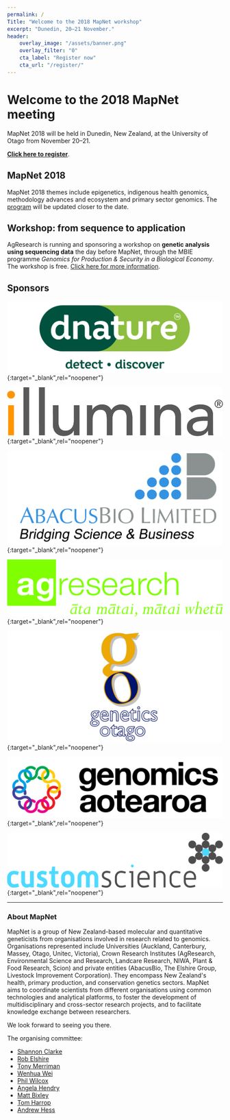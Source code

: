 ```yaml
---
permalink: /
Title: "Welcome to the 2018 MapNet workshop"
excerpt: "Dunedin, 20–21 November."
header:
    overlay_image: "/assets/banner.png"
    overlay_filter: "0"
    cta_label: "Register now"
    cta_url: "/register/"
---
```


<span></span>

# Welcome to the 2018 MapNet meeting

MapNet 2018 will be held in Dunedin, New Zealand, at the University of Otago from November 20–21.

**[Click here to register](/register/)**.

## MapNet 2018

MapNet 2018 themes include epigenetics, indigenous health genomics, methodology advances and ecosystem and primary sector genomics. The [program](/program/) will be updated closer to the date.

## Workshop: from sequence to application

AgResearch is running and sponsoring a workshop on **genetic analysis using sequencing data** the day before MapNet, through the MBIE programme *Genomics for Production & Security in a Biological Economy*. The workshop is free. [Click here for more information](/program/#workshop).

## Sponsors

[![dnature](assets/DNature_cropped.png)](https://www.dnature.co.nz/){:target="_blank",rel="noopener"}

<span></span>

[![Illumina](assets/ILLUMINA_LOGO_CMYK_new.jpg)](http://www.illumina.com/){:target="_blank",rel="noopener"}

<span></span>

[![AbacusBio](assets/abacus.jpg)](http://www.abacusbio.com/){:target="_blank",rel="noopener"}

<span></span>

[![AgResearch](assets/agresearch.jpg)](https://www.agresearch.co.nz/){:target="_blank",rel="noopener"}

<span></span>

[![Genetics Otago](assets/GO_logo.jpg)](https://www.otago.ac.nz/genetics/index.html){:target="_blank",rel="noopener"}

<span></span>

[![Genomics Aotearoa](assets/GA-Wide-Colour-1200px.jpg)](https://www.otago.ac.nz/biochemistry/research/themes/otago673820.html){:target="_blank",rel="noopener"}

<span></span>

[![CustomScience](assets/CustomSci_Logo_CS4.png)](http://customscience.co.nz/){:target="_blank",rel="noopener"}

---

### About MapNet 

MapNet is a group of New Zealand-based molecular and quantitative geneticists from organisations involved in research related to genomics. Organisations represented include Universities (Auckland, Canterbury, Massey, Otago, Unitec, Victoria), Crown Research Institutes (AgResearch, Environmental Science and Research, Landcare Research, NIWA, Plant & Food Research, Scion) and private entities (AbacusBio, The Elshire Group, Livestock Improvement Corporation). They encompass New Zealand's health, primary production, and conservation genetics sectors. MapNet aims to coordinate scientists from different organisations using common technologies and analytical platforms, to foster the development of multidisciplinary and cross-sector research projects, and to facilitate knowledge exchange between researchers.

We look forward to seeing you there.

The organising committee:
- [Shannon Clarke](mailto:Shannon.Clarke@agresearch.co.nz)
- [Rob Elshire](mailto:Rob@elshiregroup.co.nz)
- [Tony Merriman](mailto:tony.merriman@otago.ac.nz)
- [Wenhua Wei](mailto:wenhua.wei@otago.ac.nz)
- [Phil Wilcox](mailto:phillip.wilcox@otago.ac.nz)
- [Angela Hendry](mailto:angela.hendry@otago.ac.nz)
- [Matt Bixley](mailto:matt.bixley@otago.ac.nz)
- [Tom Harrop](mailto:tom.harrop@otago.ac.nz)
- [Andrew Hess](mailto:andrew.hess@agresearch.co.nz)

